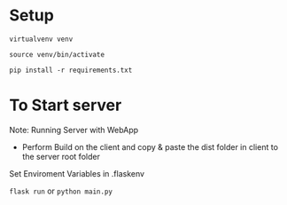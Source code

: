 # Setup

`virtualvenv venv`

`source venv/bin/activate`

`pip install -r requirements.txt`

# To Start server

Note: Running Server with WebApp
- Perform Build on the client and copy & paste the dist folder in client to the server root folder

Set Enviroment Variables in .flaskenv

`flask run` or `python main.py`

